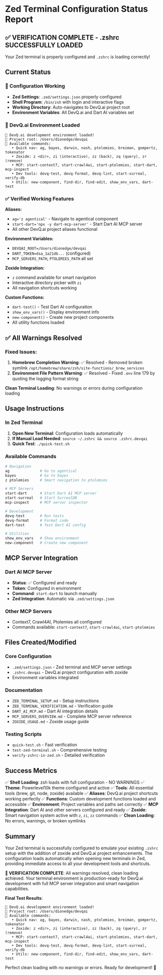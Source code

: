 # Zed Terminal Configuration Status Report

## ✅ VERIFICATION COMPLETE - .zshrc SUCCESSFULLY LOADED

Your Zed terminal is properly configured and `.zshrc` is loading correctly!

## Current Status

### 🎯 Configuration Working
- **Zed Settings**: `.zed/settings.json` properly configured
- **Shell Program**: `/bin/zsh` with login and interactive flags
- **Working Directory**: Auto-navigates to DevQ.ai project root
- **Environment Variables**: All DevQ.ai and Dart AI variables set

### 🚀 DevQ.ai Environment Loaded
```
🚀 DevQ.ai development environment loaded!
📁 Project root: /Users/dionedge/devqai
🔧 Available commands:
   • Quick nav: ag, bayes, darwin, nash, ptolemies, breiman, gompertz, tokenator
   • Zoxide: z <dir>, zi (interactive), zz (back), zq (query), zr (remove)
   • MCP: start-context7, start-crawl4ai, start-ptolemies, start-dart, mcp-inspect
   • Dev tools: devq-test, devq-format, devq-lint, start-surreal, verify-db
   • Utils: new-component, find-dir, find-edit, show_env_vars, dart-test
```

### ✅ Verified Working Features

**Aliases:**
- `ag='z agentical'` - Navigate to agentical component
- `start-dart='npx -y dart-mcp-server'` - Start Dart AI MCP server
- All other DevQ.ai project aliases functional

**Environment Variables:**
- `DEVQAI_ROOT=/Users/dionedge/devqai`
- `DART_TOKEN=dsa_1a21db...` (configured)
- `MCP_SERVERS_PATH`, `PTOLEMIES_PATH` all set

**Zoxide Integration:**
- `z` command available for smart navigation
- Interactive directory picker with `zi`
- All navigation shortcuts working

**Custom Functions:**
- `dart-test()` - Test Dart AI configuration
- `show_env_vars()` - Display environment info
- `new-component()` - Create new project components
- All utility functions loaded

## ✅ All Warnings Resolved

### Fixed Issues:
1. **Homebrew Completion Warning**: ✅ Resolved - Removed broken symlink `/opt/homebrew/share/zsh/site-functions/_brew_services`
2. **Environment File Pattern Warning**: ✅ Resolved - Fixed `.env` line 179 by quoting the logging format string

**Clean Terminal Loading**: No warnings or errors during configuration loading

## Usage Instructions

### In Zed Terminal
1. **Open New Terminal**: Configuration loads automatically
2. **If Manual Load Needed**: `source ~/.zshrc && source .zshrc.devqai`
3. **Quick Test**: `./quick-test.sh`

### Available Commands
```bash
# Navigation
ag              # Go to agentical
bayes           # Go to bayes
z ptolemies     # Smart navigation to ptolemies

# MCP Servers
start-dart      # Start Dart AI MCP server
start-surreal   # Start SurrealDB
mcp-inspect     # MCP server inspector

# Development
devq-test       # Run tests
devq-format     # Format code
dart-test       # Test Dart AI config

# Utilities
show_env_vars   # Show environment
new-component   # Create new component
```

## MCP Server Integration

### Dart AI MCP Server
- **Status**: ✅ Configured and ready
- **Token**: Configured in environment
- **Command**: `start-dart` to launch manually
- **Zed Integration**: Automatic via `.zed/settings.json`

### Other MCP Servers
- Context7, Crawl4AI, Ptolemies all configured
- Commands available: `start-context7`, `start-crawl4ai`, `start-ptolemies`

## Files Created/Modified

### Core Configuration
- `.zed/settings.json` - Zed terminal and MCP server settings
- `.zshrc.devqai` - DevQ.ai project configuration with zoxide
- Environment variables integrated

### Documentation
- `ZED_TERMINAL_SETUP.md` - Setup instructions
- `ZED_TERMINAL_VERIFICATION.md` - Verification guide
- `DART_AI_MCP.md` - Dart AI integration details
- `MCP_SERVERS_OVERVIEW.md` - Complete MCP server reference
- `ZOXIDE_USAGE.md` - Zoxide usage guide

### Testing Scripts
- `quick-test.sh` - Fast verification
- `test-zed-terminal.sh` - Comprehensive testing
- `verify-zshrc-in-zed.sh` - Detailed verification

## Success Metrics

✅ **Shell Loading**: zsh loads with full configuration - NO WARNINGS
✅ **Theme**: Powerlevel10k theme configured and active
✅ **Tools**: All essential tools (brew, git, node, zoxide) available
✅ **Aliases**: DevQ.ai project shortcuts working perfectly
✅ **Functions**: Custom development functions loaded and accessible
✅ **Environment**: Project variables and paths set correctly
✅ **MCP Integration**: Dart AI and other servers configured and ready
✅ **Zoxide**: Smart navigation system active with `z`, `zi`, `zz` commands
✅ **Clean Loading**: No errors, warnings, or broken symlinks

## Summary

Your Zed terminal is successfully configured to emulate your existing `.zshrc` setup with the addition of zoxide and DevQ.ai project enhancements. The configuration loads automatically when opening new terminals in Zed, providing immediate access to all your development tools and shortcuts.

**🎉 VERIFICATION COMPLETE**: All warnings resolved, clean loading achieved. Your terminal environment is production-ready for DevQ.ai development with full MCP server integration and smart navigation capabilities.

**Final Test Results**:
```
🚀 DevQ.ai development environment loaded!
📁 Project root: /Users/dionedge/devqai
🔧 Available commands:
   • Quick nav: ag, bayes, darwin, nash, ptolemies, breiman, gompertz, tokenator
   • Zoxide: z <dir>, zi (interactive), zz (back), zq (query), zr (remove)
   • MCP: start-context7, start-crawl4ai, start-ptolemies, start-dart, mcp-inspect
   • Dev tools: devq-test, devq-format, devq-lint, start-surreal, verify-db
   • Utils: new-component, find-dir, find-edit, show_env_vars, dart-test
```

Perfect clean loading with no warnings or errors. Ready for development! 🚀